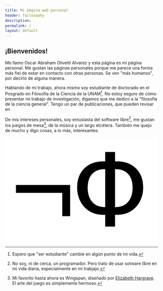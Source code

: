 ```yaml
---
title: Mi página web personal
header: failosophy
description:
permalink: /
layout: default
---
```


<h2 class="f1 lh-solid mt3 helvetica">¡Bienvenidos!</h2>

Me llamo Oscar Abraham Olivetti Alvarez y esta página es mi página personal.
Me gustan las páginas personales porque me parece una forma más fiel de estar en contacto con otras personas.
Se ven "más humanos", por decirlo de alguna manera.

Hablando de mi trabajo, ahora mismo soy estudiante de doctorado en el Posgrado en Filosofía de la Ciencia de la UNAM[^1]. No estoy seguro de cómo presentar mi trabajo de investigación, digamos que me dedico a la "filosofía de la ciencia general". Tengo un par de publicaciones, que pueden revisar en 

De mis intereses personales, soy entusiasta del software libre[^2], me gustan los juegos de mesa[^3], de la música y un largo etcétera. También me quejo de mucho y digo cosas, a lo más, interesantes.


[^1]: Espero que "ser estudiante" cambie en algún punto de mi vida.

[^2]: No soy, ni de cerca, un programador. Pero trato de usar sotware libre en mi vida diaria, especialmente en mi trabjajo.

[^3]: Mi favorito hasta ahora es Wingspan, diseñado por [Elizabeth Hargrave](https://www.elizhargrave.com/games/wingspan). El arte del juego es simplemente hermoso.

![logo.png](/assets/images/logo.png)
